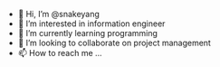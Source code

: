 - 👋 Hi, I’m @snakeyang
- 👀 I’m interested in information engineer
- 🌱 I’m currently learning programming
- 💞️ I’m looking to collaborate on project management
- 📫 How to reach me ...

<!---
snakeyang/snakeyang is a ✨ special ✨ repository because its `README.md` (this file) appears on your GitHub profile.
You can click the Preview link to take a look at your changes.
--->
